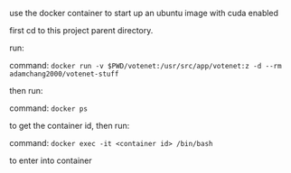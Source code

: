 use the docker container to start up an ubuntu image with cuda enabled

first cd to this project parent directory.

run:

command: ``docker run -v $PWD/votenet:/usr/src/app/votenet:z -d --rm adamchang2000/votenet-stuff``

then run:

command: ``docker ps``

to get the container id, then run: 

command: ``docker exec -it <container id> /bin/bash``

to enter into container